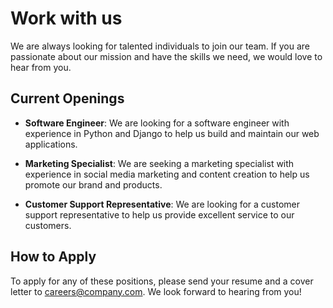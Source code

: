 # Work with us

We are always looking for talented individuals to join our team. If you are passionate about our mission and have the skills we need, we would love to hear from you.

## Current Openings

- **Software Engineer**: We are looking for a software engineer with experience in Python and Django to help us build and maintain our web applications.

- **Marketing Specialist**: We are seeking a marketing specialist with experience in social media marketing and content creation to help us promote our brand and products.

- **Customer Support Representative**: We are looking for a customer support representative to help us provide excellent service to our customers.

## How to Apply

To apply for any of these positions, please send your resume and a cover letter to careers@company.com. We look forward to hearing from you!